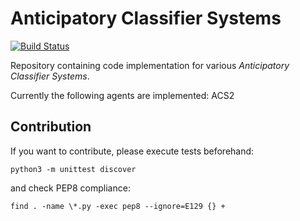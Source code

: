 # Anticipatory Classifier Systems
[![Build Status](https://travis-ci.org/khozzy/ACS2.svg?branch=master)](https://travis-ci.org/khozzy/ACS2)

Repository containing code implementation for various *Anticipatory Classifier Systems*.

Currently the following agents are implemented: ACS2

## Contribution
If you want to contribute, please execute tests beforehand:

    python3 -m unittest discover
    
and check PEP8 compliance:

    find . -name \*.py -exec pep8 --ignore=E129 {} +
